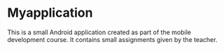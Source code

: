 # Myapplication

This is a small Android application created as part of the mobile development course. 
It contains small assignments given by the teacher.
